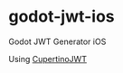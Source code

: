 # godot-jwt-ios
Godot JWT Generator iOS

Using [CupertinoJWT](https://github.com/ethanhuang13/CupertinoJWT)
